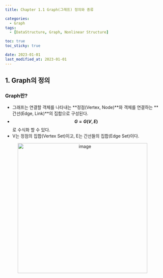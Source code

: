 ```yaml
---
title: Chapter 1.1 Graph(그래프) 정의와 종류

categories: 
  - Graph
tags:
  - [DataStructure, Graph, Nonlinear Structure]

toc: true
toc_sticky: true

date: 2023-01-01
last_modified_at: 2023-01-01
---
```


## 1. Graph의 정의

### Graph란?
- 그래프는 연결할 객체를 나타내는 **정점(Vertex, Node)**와 객체를 연결하는 **간선(Edge, Link)**의 집합으로 구성된다.
- **$$G = G(V,E)$$** 로 수식화 할 수 있다.  
- V는 정점의 집합(Vertex Set)이고, E는 간선들의 집합(Edge Set)이다.

<p align="center">
<img width="422" alt="image" src="https://user-images.githubusercontent.com/111734605/211243166-625dcc1a-039f-402e-a55c-ba1ccba2bbd1.png">
</p>
